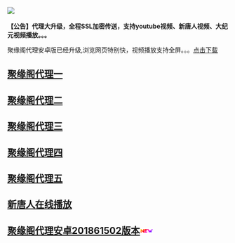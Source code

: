 ![](https://raw.githubusercontent.com/hao369/a/master/j.jpg)

**【公告】代理大升级，全程SSL加密传送，支持youtube视频、新唐人视频、大纪元视频播放。。。**

聚缘阁代理安卓版已经升级,浏览网页特别快，视频播放支持全屏。。。[点击下载](https://github.com/dtw9/9/raw/master/201861502.apk)

##  [聚缘阁代理一](http://25rge34.jyge.vgivideo.com/x.html)

##  [聚缘阁代理二](http://5a-3gra.gae.geass.tv/x.html)

##  [聚缘阁代理三](http://5a-3grt.iew.supersociallife.com/x.html)

##  [聚缘阁代理四](http://54-crga.vsam.corriee.org/x.html)

##  [聚缘阁代理五](http://5yc-txgrt.swqm.cesedria.com/x.html)

##  [新唐人在线播放](http://fec-3er35.tre.iloile.com/xtr.html)







##  [聚缘阁代理安卓201861502版本](https://github.com/dtw9/9/raw/master/201861502.apk)![](https://raw.githubusercontent.com/jyg-1/jyg/master/new.gif)



